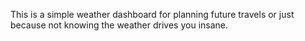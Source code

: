 This is a simple weather dashboard for planning future travels or just because not knowing the weather drives you insane.
